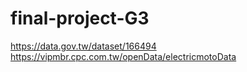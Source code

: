 # final-project-G3
https://data.gov.tw/dataset/166494
https://vipmbr.cpc.com.tw/openData/electricmotoData
